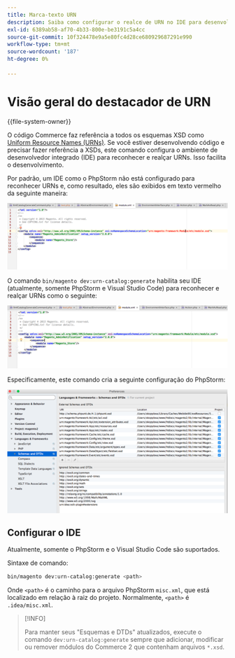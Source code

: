 ```yaml
---
title: Marca-texto URN
description: Saiba como configurar o realce de URN no IDE para desenvolvimento do Adobe Commerce. Descubra a configuração do esquema XSD e a otimização do desenvolvimento.
exl-id: 6389ab58-af70-4b33-800e-be3191c5a4cc
source-git-commit: 10f324478e9a5e80fc4d28ce680929687291e990
workflow-type: tm+mt
source-wordcount: '187'
ht-degree: 0%

---
```


# Visão geral do destacador de URN

{{file-system-owner}}

O código Commerce faz referência a todos os esquemas XSD como [Uniform Resource Names (URNs)](https://www.ietf.org/rfc/rfc2141.txt). Se você estiver desenvolvendo código e precisar fazer referência a XSDs, este comando configura o ambiente de desenvolvedor integrado (IDE) para reconhecer e realçar URNs. Isso facilita o desenvolvimento.

Por padrão, um IDE como o PhpStorm não está configurado para reconhecer URNs e, como resultado, eles são exibidos em texto vermelho da seguinte maneira:

![PhpStorm não configurado para reconhecer o URN](../../assets/configuration/urn-before.png)

O comando `bin/magento dev:urn-catalog:generate` habilita seu IDE (atualmente, somente PhpStorm e Visual Studio Code) para reconhecer e realçar URNs como o seguinte:

![Habilitar IDE para reconhecer URN](../../assets/configuration/urn-after.png)

Especificamente, este comando cria a seguinte configuração do PhpStorm:

![Exemplo de configuração do PhpStorm](../../assets/configuration/urn-settings.png)

## Configurar o IDE

Atualmente, somente o PhpStorm e o Visual Studio Code são suportados.

Sintaxe de comando:

```bash
bin/magento dev:urn-catalog:generate <path>
```

Onde `<path>` é o caminho para o arquivo PhpStorm `misc.xml`, que está localizado em relação à raiz do projeto. Normalmente, `<path>` é `.idea/misc.xml`.

>[!INFO]
>
>Para manter seus &quot;Esquemas e DTDs&quot; atualizados, execute o comando `dev:urn-catalog:generate` sempre que adicionar, modificar ou remover módulos do Commerce 2 que contenham arquivos `*.xsd`.
